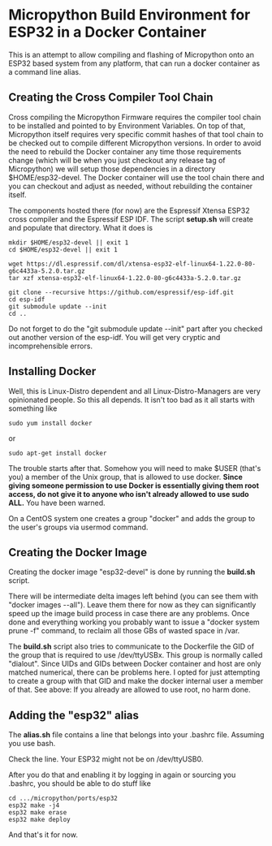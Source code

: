 Micropython Build Environment for ESP32 in a Docker Container
=============================================================

This is an attempt to allow compiling and flashing of Micropython
onto an ESP32 based system from any platform, that can run a docker
container as a command line alias.

Creating the Cross Compiler Tool Chain
--------------------------------------

Cross compiling the Micropython Firmware requires the compiler tool
chain to be installed and pointed to by Environment Variables.
On top of that, Micropython itself requires very specific commit hashes
of that tool chain to be checked out to compile different Micropython versions.
In order to avoid the need to rebuild the Docker container any time those
requirements change (which will be when you just checkout any release
tag of Micropython) we will setup those dependencies in
a directory $HOME/esp32-devel. The Docker container will use the tool chain
there and you can checkout and adjust as needed, without rebuilding the
container itself.

The components hosted there (for now) are
the Espressif Xtensa ESP32 cross compiler
and the Espressif ESP IDF. The script __setup.sh__ will create and populate
that directory. What it does is

```
mkdir $HOME/esp32-devel || exit 1
cd $HOME/esp32-devel || exit 1

wget https://dl.espressif.com/dl/xtensa-esp32-elf-linux64-1.22.0-80-g6c4433a-5.2.0.tar.gz
tar xzf xtensa-esp32-elf-linux64-1.22.0-80-g6c4433a-5.2.0.tar.gz

git clone --recursive https://github.com/espressif/esp-idf.git
cd esp-idf
git submodule update --init
cd ..
```

Do not forget to do the "git submodule update --init" part after
you checked out another version of the esp-idf. You will get very cryptic
and incomprehensible errors.

Installing Docker
-----------------

Well, this is Linux-Distro dependent and all Linux-Distro-Managers are
very opinionated people. So this all depends. It isn't too bad as it all
starts with something like
```
sudo yum install docker
```
or
```
sudo apt-get install docker
```

The trouble starts after that. Somehow you will need to make $USER
(that's you) a member of the Unix group, that is allowed to use docker.
__Since giving someone permission to use Docker is essentially giving
them root access, do not give it to anyone who isn't already allowed to
use sudo ALL.__ You have been warned. 

On a CentOS system one creates a group "docker" and adds the group to
the user's groups via usermod command.

Creating the Docker Image
-------------------------

Creating the docker image "esp32-devel" is done by running the
__build.sh__ script.

There will be intermediate delta images left behind (you can see them
with "docker images --all"). Leave them there for now as they can
significantly speed up the image build process in case there are any
problems. Once done and everything working you probably want to issue
a "docker system prune -f" command, to reclaim all those GBs of wasted
space in /var.

The __build.sh__ script also tries to communicate to the Dockerfile
the GID of the group that is required to use /dev/ttyUSBx. This group is
normally called "dialout". Since UIDs and GIDs between Docker container
and host are only matched numerical, there can be problems here. I opted
for just attempting to create a group with that GID and make the docker
internal user a member of that. See above: If you already are allowed to
use root, no harm done.

Adding the "esp32" alias
------------------------

The __alias.sh__ file contains a line that belongs into your .bashrc file.
Assuming you use bash.

Check the line. Your ESP32 might not be on /dev/ttyUSB0.

After you do that and enabling it by logging in again or sourcing you
.bashrc, you should be able to do stuff like

```
cd .../micropython/ports/esp32
esp32 make -j4
esp32 make erase
esp32 make deploy
```

And that's it for now.


